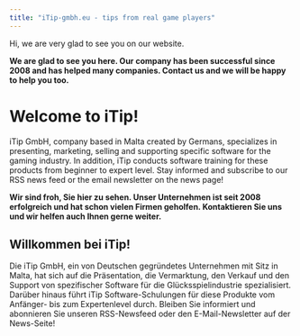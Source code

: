 ```yaml
---
title: "iTip-gmbh.eu - tips from real game players"
---
```


Hi, we are very glad to see you on our website.

**We are glad to see you here. Our company has been successful since 2008 and has helped many companies. Contact us and we will be happy to help you too.**

# Welcome to iTip!

iTip GmbH, company based in Malta created by Germans, specializes in presenting, marketing, selling and supporting specific software for the gaming industry. In addition, iTip conducts software training for these products from beginner to expert level. Stay informed and subscribe to our RSS news feed or the email newsletter on the news page!


**Wir sind froh, Sie hier zu sehen. Unser Unternehmen ist seit 2008 erfolgreich und hat schon vielen Firmen geholfen. Kontaktieren Sie uns und wir helfen auch Ihnen gerne weiter.**

## Willkommen bei iTip!

Die iTip GmbH, ein von Deutschen gegründetes Unternehmen mit Sitz in Malta, hat sich auf die Präsentation, die Vermarktung, den Verkauf und den Support von spezifischer Software für die Glücksspielindustrie spezialisiert. Darüber hinaus führt iTip Software-Schulungen für diese Produkte vom Anfänger- bis zum Expertenlevel durch. Bleiben Sie informiert und abonnieren Sie unseren RSS-Newsfeed oder den E-Mail-Newsletter auf der News-Seite!
